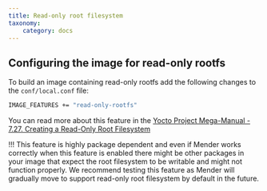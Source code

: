 ```yaml
---
title: Read-only root filesystem
taxonomy:
    category: docs
---
```


## Configuring the image for read-only rootfs

To build an image containing read-only rootfs add the following changes to the `conf/local.conf` file:

```bash
IMAGE_FEATURES += "read-only-rootfs"
```

You can read more about this feature in the [Yocto Project Mega-Manual - 7.27. Creating a Read-Only Root Filesystem](https://www.yoctoproject.org/docs/latest/mega-manual/mega-manual.html#creating-a-read-only-root-filesystem?target=_blank)

!!! This feature is highly package dependent and even if Mender works correctly when this feature is enabled there might be other packages in your image that expect the root filesystem to be writable and might not function properly. We recommend testing this feature as Mender will gradually move to support read-only root filesystem by default in the future.
